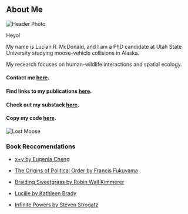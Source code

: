 ## About Me

![Header Photo](/least-github-pages/assets/moosecronch.jpg)

Heyo!

My name is Lucian R. McDonald, and I am a PhD candidate at Utah State University studying moose-vehicle collisions in Alaska.

My research focuses on human-wildlife interactions and spatial ecology.

#### Contact me [here](mailto:lucian.r.mcdonald@gmail.com).

#### Find links to my publications [here](https://scholar.google.com/citations?hl=en&user=liXgTL4AAAAJ).

#### Check out my substack [here](https://lrmcdonald.substack.com/p/coming-soon?r=1379g5&utm_campaign=post&utm_medium=web).

#### Copy my code [here](https://github.com/lrmcdonald).

![Lost Moose](/least-github-pages/assets/lostmoose.png)

### Book Reccomendations

- [x+y by Eugenia Cheng](https://www.basicbooks.com/titles/eugenia-cheng/x-y/9781541646513/)

- [The Origins of Political Order by Francis Fukuyama](https://www.goodreads.com/book/show/9704856-the-origins-of-political-order)

- [Braiding Sweetgrass by Robin Wall Kimmerer](https://milkweed.org/book/braiding-sweetgrass)

- [Lucille by Kathleen Brady](https://www.goodreads.com/book/show/29215876-lucille)

- [Infinite Powers by Steven Strogatz](https://www.goodreads.com/book/show/40796176-infinite-powers)
